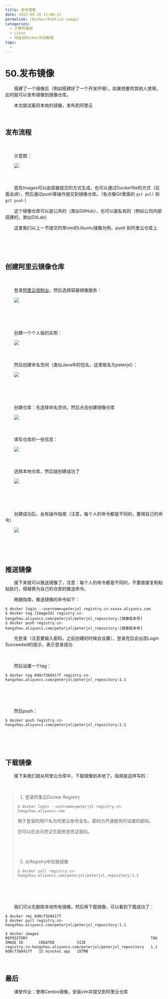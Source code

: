 ```yaml
---
title: 发布镜像
date: 2023-09-18 11:06:13
permalink: /Docker/Publish-image/
categories:
  - 计算机基础
  - Linux
  - 尚硅谷Docker实战教程
tags:
  - 
---
```

# 50.发布镜像

　　搭建了一个镜像后（例如搭建好了一个开发环境），如果想要供其他人使用，此时就可以发布镜像到镜像仓库。

　　本文就试着将本地的镜像，发布到阿里云

<!-- more -->　‍

## 发布流程

　　‍

　　示意图：

　　​![](https://image.peterjxl.com/blog/image-20230903164320-nljio42.png)​

　　‍

　　首先Images可以由容器提交的方式生成，也可以通过Dockerfile的方式（后面会讲），然后通过push等操作提交到镜像仓库。（有点像Git里面的 `git pull`​  和 `git push`​ ）

　　这个镜像仓库可以是公共的（类似GitHub），也可以是私有的（例如公司内部搭建的，类似GitLab）

　　这里我们以上一节提交的带vim的Ubuntu镜像为例，push 到阿里云仓库上

　　‍

　　‍

## 创建阿里云镜像仓库

　　‍

　　登录[阿里云控制台](https://home.console.aliyun.com/)，然后选择容器镜像服务：

　　​​![](https://image.peterjxl.com/blog/image-20230903165139-l3z2o8n.png)​​

　　‍

　　‍

　　创建一个个人版的实例：

　　​![](https://image.peterjxl.com/blog/image-20230903165244-jb5h49u.png)​

　　‍

　　然后创建命名空间（类似Java中的包名，这里取名为peterjxl）：

　　​![](https://image.peterjxl.com/blog/image-20230903165530-47j6cyj.png)​

　　‍

　　‍

　　创建仓库：先选择命名空间，然后点击创建镜像仓库

　　​![](https://image.peterjxl.com/blog/image-20230903170026-nfp1j9w.png)​

　　‍

　　填写仓库的一些信息：

　　​![](https://image.peterjxl.com/blog/image-20230903165957-m1z052j.png)​

　　‍

　　选择本地仓库，然后就创建成功了

　　​![](https://image.peterjxl.com/blog/image-20230903165950-dfmr7pp.png)

　　‍

　　‍

　　创建成功后，会有操作指南（注意，每个人的命令都是不同的，要用自己的命令）

　　​![](https://image.peterjxl.com/blog/image-20230903172527-mmjxcn7.png)​

　　‍

　　‍

## 推送镜像

　　接下来就可以推送镜像了。注意：每个人的命令都是不同的，不要直接复制粘贴执行，得替换为自己的仓库的推送命令。

　　根据指南，推送镜像的命令如下：

```shell
$ docker login --username=peterjxl registry.cn-xxxxx.aliyuncs.com
$ docker tag [ImageId] registry.cn-hangzhou.aliyuncs.com/peterjxl/peterjxl_repository:[镜像版本号]
$ docker push registry.cn-hangzhou.aliyuncs.com/peterjxl/peterjxl_repository:[镜像版本号]
```

　　先登录（注意要输入密码，之前创建的时候会设置），登录完后会出现Login Succeeded的提示，表示登录成功

　　‍

　　然后设置一个tag：

```shell
$ docker tag 0d0cf3b0417f registry.cn-hangzhou.aliyuncs.com/peterjxl/peterjxl_repository:1.1
```

　　‍

　　‍

　　然后push：

```shell
$ docker push registry.cn-hangzhou.aliyuncs.com/peterjxl/peterjxl_repository:1.1
```

　　‍

　　‍

## 下载镜像

　　接下来我们就从阿里云仓库中，下载镜像到本地了。指南是这样写的：

　　‍

> 1. 登录阿里云Docker Registry
>
> ```
> $ docker login --username=peterjxl registry.cn-hangzhou.aliyuncs.com
> ```
>
> 用于登录的用户名为阿里云账号全名，密码为开通服务时设置的密码。
>
> 您可以在访问凭证页面修改凭证密码。
>
> ‍
>
> ‍
>
> 2. 从Registry中拉取镜像
>
> ```
> $ docker pull registry.cn-hangzhou.aliyuncs.com/peterjxl/peterjxl_repository:1.1
> ```

　　‍

　　‍

　　我们可以先删除本地所有镜像，然后再下载镜像，可以看到下载成功了：

```shell
$ docker rmi 0d0cf3b0417f
$ docker pull registry.cn-hangzhou.aliyuncs.com/peterjxl/peterjxl_repository:1.1

$ docker images
REPOSITORY                                                       TAG       IMAGE ID       CREATED          SIZE
registry.cn-hangzhou.aliyuncs.com/peterjxl/peterjxl_repository   1.1       0d0cf3b0417f   15 minutes ago   187MB
```

　　‍

## 最后

　　课堂作业：使用Centos镜像，安装vim并提交到阿里云仓库

　　‍
